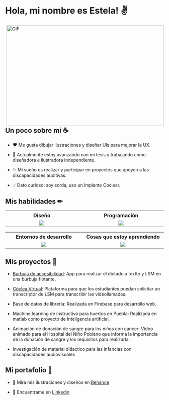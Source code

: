 # Hola, mi nombre es Estela! ✌

<img align="right" alt="GIF" src="https://github.com/Anmol-Baranwal/Cool-GIFs-For-GitHub/assets/74038190/7d484dc9-68a9-4ee6-a767-aea59035c12d" width="500" height="320" />


## Un poco sobre mi ☕

* ❤ Me gusta dibujar ilustraciones y diseñar UIs para mejorar la UX.

* 📖 Actualmente estoy avanzando con mi tesis y trabajando como diseñadora e ilustradora independiente.

* ✨ Mi sueño es realizar y participar en proyectos que apoyen a las discapacidades auditivas.

* 💡 Dato curioso: soy sorda, uso un Implante Coclear.


## Mis habilidades ✏

<table border="0">
    <tr>
    <th width="600px">
      Diseño
     </th>
    <th width="600px">
      Programación
     </th>
  </tr>
  <tr>
    <td align="center">
      <a href="https://skillicons.dev">
        <img src="https://skillicons.dev/icons?i=ps,ai,blender,autocad,figma&perline=5" />
      </a>
    </td>
    <td align="center">
      <a href="https://skillicons.dev">
        <img src="https://skillicons.dev/icons?i=swift,c,cpp,html,css,php,js&perline=5" />
      </a>
    </td>
    </tr>
  </table>

  <table border="0">
    <tr>
    <th width="600px">
      Entornos de desarrollo
     </th>
     <th width="600px">
      Cosas que estoy aprendiendo
     </th>
  </tr>
  <tr>
    <td align="center">
      <a href="https://skillicons.dev">
        <img src="https://skillicons.dev/icons?i=vscode,visualstudio,androidstudio,react,powershell,firebase,linux&perline=5" />
      </a>
    </td>
    <td align="center">
      <a href="https://skillicons.dev">
        <img src="https://skillicons.dev/icons?i=react,postman,eclipse,java,matlab,mysql,nodejs,py,qt,unity&perline=5" />
      </a>
    </td>
    </tr>
  </table>


## Mis proyectos 🚀
* [Burbuja de accesibilidad](https://github.com/angi-estela/burbujaAccesibilidad): App para realizar el dictado a textto y LSM en una burbuja flotante.

* [Cóclea Virtual](https://github.com/AbrahamFB/C-clea-Virtual): Plataforma para que los estudiantes puedan solicitar un transcriptor de LSM para transcribir las videollamadas.

* Base de datos de librería: Realizada en Firebase para desarrollo web.

* Machine learning de instructivo para huertos en Puebla: Realizada en matlab como proyecto de Inteligencia artificial.

* Animación de donación de sangre para los niños con cancer: Video animado para el Hospital del Niño Poblano que informa la importancia de la donación de sangre y los requisitos para realizarla.

* Investigación de material didactico para las infancias con discapacidades audiovisuales


## Mi portafolio 💼

* 🔮 Mira mis ilustraciones y diseños en [Behance](https://www.behance.net/angi-estela)

* 📄 Encuentrame en [Linkedin](https://www.linkedin.com/in/angi-estela)